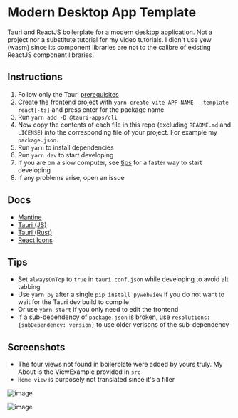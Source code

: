 # Modern Desktop App Template

Tauri and ReactJS boilerplate for a modern desktop application. Not a project nor a substitute tutorial for my video tutorials. I didn't use yew (wasm) since its component libraries are not to the calibre of existing ReactJS component libraries.

## Instructions

1. Follow only the Tauri [prerequisites](https://tauri.studio/docs/getting-started/prerequisites)
2. Create the frontend project with `yarn create vite APP-NAME --template react[-ts]` and press enter for the package name
3. Run `yarn add -D @tauri-apps/cli`
4. Now copy the contents of each file in this repo (excluding `README.md` and `LICENSE`) into the corresponding file of your project. For example my `package.json`. 
5. Run `yarn` to install dependencies
5. Run `yarn dev` to start developing
7. If you are on a slow computer, see [tips](#tips) for a faster way to start developing
8. If any problems arise, open an issue

## Docs

- [Mantine](https://mantine.dev/core/anchor/)
- [Tauri (JS)](https://tauri.studio/docs/api/js/)
- [Tauri (Rust)](https://docs.rs/tauri/1.0.0-rc.4/)
- [React Icons](https://react-icons.github.io/react-icons)

## Tips

- Set `alwaysOnTop` to `true` in `tauri.conf.json` while developing to avoid alt tabbing
- Use `yarn py` after a single `pip install pywebview` if you do not want to wait for the Tauri dev build to compile
- Or use `yarn start` if you only need to edit the frontend
- If a sub-dependency of `package.json` is broken, use `resolutions: {subDependency: version}` to use older verisons of the sub-dependency

## Screenshots

- The four views not found in boilerplate were added by yours truly. My About is the ViewExample provided in `src`
- `Home view` is purposely not translated since it's a filler

![image](https://user-images.githubusercontent.com/21298211/160052266-9f9ea8ec-6964-4f76-bccb-2913998e5b23.png)

![image](https://user-images.githubusercontent.com/21298211/160052283-5ee37ed7-be8e-4713-bdb3-2d4279afc36f.png)
